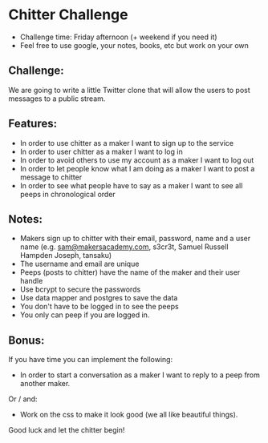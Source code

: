 Chitter Challenge
=================

* Challenge time: Friday afternoon (+ weekend if you need it)
* Feel free to use google, your notes, books, etc but work on your own

Challenge:
-------

We are going to write a little Twitter clone that will allow the users to post messages to a public stream.

Features:
-------

* In order to use chitter as a maker I want to sign up to the service
* In order to user chitter as a maker I want to log in
* In order to avoid others to use my account as a maker I want to log out
* In order to let people know what I am doing as a maker I want to post a message to chitter
* In order to see what people have to say as a maker I want to see all peeps in chronological order

Notes:
------

* Makers sign up to chitter with their email, password, name and a user name (e.g. sam@makersacademy.com, s3cr3t, Samuel Russell Hampden Joseph, tansaku)
* The username and email are unique
* Peeps (posts to chitter) have the name of the maker and their user handle
* Use bcrypt to secure the passwords
* Use data mapper and postgres to save the data
* You don't have to be logged in to see the peeps
* You only can peep if you are logged in.

Bonus:
-----

If you have time you can implement the following:

* In order to start a conversation as a maker I want to reply to a peep from another maker.

Or / and:

* Work on the css to make it look good (we all like beautiful things).

Good luck and let the chitter begin!
